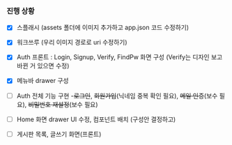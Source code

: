 ### 진행 상황

- [x] 스플래시
      (assets 폴더에 이미지 추가하고 app.json 코드 수정하기)
- [x] 워크쓰루
      (우리 이미지 경로로 uri 수정하기)
- [x] Auth 프론트 : Login, Signup, Verify, FindPw 화면 구성
      (Verify는 디자인 보고 바뀐 거 있으면 수정)
- [x] 메뉴바 drawer 구성

- [ ] Auth 전체 기능 구현 -~~로그인~~, ~~회원가입~~(닉네임 중복 확인 필요), ~~메일 인증~~(보수 필요), ~~비밀번호 재설정~~(보수 필요)
- [ ] Home 화면 drawer UI 수정, 컴포넌트 배치 (구성안 결정하고)
- [ ] 게시판 목록, 글쓰기 화면(프론트)
